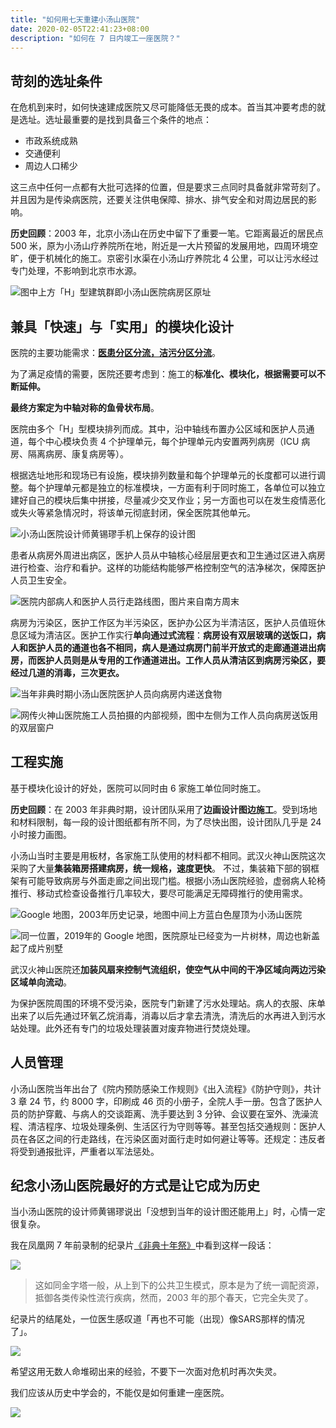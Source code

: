 ```yaml
---
title: "如何用七天重建小汤山医院"
date: 2020-02-05T22:41:23+08:00
description: "如何在 7 日内竣工一座医院？"
---
```




## 苛刻的选址条件

在危机到来时，如何快速建成医院又尽可能降低无畏的成本。首当其冲要考虑的就是选址。选址最重要的是找到具备三个条件的地点：

- 市政系统成熟
- 交通便利
- 周边人口稀少

这三点中任何一点都有大批可选择的位置，但是要求三点同时具备就非常苛刻了。并且因为是传染病医院，还要关注供电保障、排水、排气安全和对周边居民的影响。

**历史回顾**：2003 年，北京小汤山在历史中留下了重要一笔。它距离最近的居民点 500 米，原为小汤山疗养院所在地，附近是一大片预留的发展用地，四周环境空旷，便于机械化的施工。京密引水渠在小汤山疗养院北 4 公里，可以让污水经过专门处理，不影响到北京市水源。

![图中上方「H」型建筑群即小汤山医院病房区原址](https://tva1.sinaimg.cn/large/006tNbRwly1gbltk2mw5vj30u00kjjuu.jpg)

## 兼具「快速」与「实用」的模块化设计

医院的主要功能需求：**[医患分区分流，洁污分区分流](https://mp.weixin.qq.com/s/1n-xp71p0D8odkuZhIvfTg)**。

为了满足疫情的需要，医院还要考虑到：施工的**标准化、模块化，根据需要可以不断延伸。**

**最终方案定为中轴对称的鱼骨状布局**。

医院由多个「H」型模块排列而成。其中，沿中轴线布置办公区域和医护人员通道，每个中心模块负责 4 个护理单元，每个护理单元内安置两列病房（ICU 病房、隔离病房、康复病房等）。

根据选址地形和现场已有设施，模块排列数量和每个护理单元的长度都可以进行调整。每个护理单元都是独立的标准模块，一方面有利于同时施工，各单位可以独立建好自己的模块后集中拼接，尽量减少交叉作业；另一方面也可以在发生疫情恶化或失火等紧急情况时，将该单元彻底封闭，保全医院其他单元。

![小汤山医院设计师黄锡璆手机上保存的设计图](https://tva1.sinaimg.cn/large/006tNbRwly1gbltl8a0frj30u00irtcg.jpg)

患者从病房外周进出病区，医护人员从中轴核心经层层更衣和卫生通过区进入病房进行检查、治疗和看护。这样的功能结构能够严格控制空气的洁净梯次，保障医护人员卫生安全。

![医院内部病人和医护人员行走路线图，图片来自南方周末](https://tva1.sinaimg.cn/large/006tNbRwly1gbltp000lbj30u00lmtdu.jpg)

病房为污染区，医护工作区为半污染区，医护办公区为半清洁区，医护人员值班休息区域为清洁区。医护工作实行**单向通过式流程**：**病房设有双层玻璃的送饭口，病人和医护人员的通道也各不相同，病人是通过病房门前半开放式的走廊通道进出病房，而医护人员则是从专用的工作通道进出。工作人员从清洁区到病房污染区，要经过几道的消毒，三次更衣。**

![当年非典时期小汤山医院医护人员向病房内递送食物](https://tva1.sinaimg.cn/large/006tNbRwly1gbltxuh4f2j30qm0i476i.jpg)

![网传火神山医院施工人员拍摄的内部视频，图中左侧为工作人员向病房送饭用的双层窗户](https://tva1.sinaimg.cn/large/006tNbRwly1gbltv6x3n5j30mg0qy14e.jpg)

## 工程实施

基于模块化设计的好处，医院可以同时由 6 家施工单位同时施工。

**历史回顾**：在 2003 年非典时期，设计团队采用了**边画设计图边施工**。受到场地和材料限制，每一段的设计图纸都有所不同，为了尽快出图，设计团队几乎是 24 小时接力画图。

小汤山当时主要是用板材，各家施工队使用的材料都不相同。武汉火神山医院这次采购了大量**集装箱房搭建病房，统一规格，速度更快**。
不过，集装箱下部的钢框架有可能导致病房与外面走廊之间出现门槛。根据小汤山医院经验，虚弱病人轮椅推行、移动式检查设备推行几率较大，要尽可能满足无障碍推行的使用需求。

![Google 地图，2003年历史记录，地图中间上方蓝白色屋顶为小汤山医院](https://tva1.sinaimg.cn/large/006tNbRwly1gblufb8qt8j312y0lsu0x.jpg)

![同一位置，2019年的 Google 地图，医院原址已经变为一片树林，周边也新盖起了成片别墅](https://tva1.sinaimg.cn/large/006tNbRwly1gblugzo3a1j31360m0x6p.jpg)

武汉火神山医院还**加装风扇来控制气流组织，使空气从中间的干净区域向两边污染区域单向流动**。

为保护医院周围的环境不受污染，医院专门新建了污水处理站。病人的衣服、床单出来了以后先通过环氧乙烷消毒，消毒以后才拿去清洗，清洗后的水再进入到污水站处理。此外还有专门的垃圾处理装置对废弃物进行焚烧处理。

## 人员管理

小汤山医院当年出台了《院内预防感染工作规则》《出入流程》《防护守则》，共计 3 章 24 节，约 8000 字，印刷成 46 页的小册子，全院人手一册。包含了医护人员的防护穿戴、与病人的交谈距离、洗手要达到 3 分钟、会议要在室外、洗澡流程、清洁程序、垃圾处理条例、生活区行为守则等等。甚至包括交通规则：医护人员在各区之间的行走路线，在污染区面对面行走时如何避让等等。还规定：违反者将受到通报批评，严重者以军法惩处。

## 纪念小汤山医院最好的方式是让它成为历史

当小汤山医院的设计师黄锡璆说出「没想到当年的设计图还能用上」时，心情一定很复杂。

我在凤凰网 7 年前录制的纪录片[《非典十年祭》](https://www.bilibili.com/video/av85333784?from=search&seid=18365816744222044158 "《非典十年祭》")中看到这样一段话：

![](https://tva1.sinaimg.cn/large/006tNbRwly1gblvg9vmdyj312c0k01kx.jpg)

> 这如同金字塔一般，从上到下的公共卫生模式，原本是为了统一调配资源，抵御各类传染性流行疾病，然而，2003 年的那个春天，它完全失灵了。

纪录片的结尾处，一位医生感叹道「再也不可能（出现）像SARS那样的情况了」。

![](https://tva1.sinaimg.cn/large/006tNbRwly1gblvluvuu2j30u00wujuh.jpg)

希望这用无数人命堆砌出来的经验，不要下一次面对危机时再次失灵。

我们应该从历史中学会的，不能仅是如何重建一座医院。

![](https://tva1.sinaimg.cn/large/006tNbRwly1gblvjvo33aj319o0u0du6.jpg)